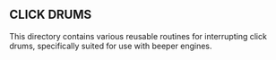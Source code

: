 ## CLICK DRUMS

This directory contains various reusable routines for interrupting click drums,
specifically suited for use with beeper engines.
